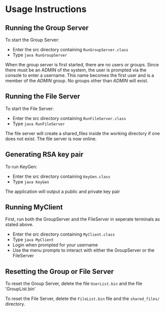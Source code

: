 # Usage Instructions

## Running the Group Server

To start the Group Server:
 - Enter the src directory containing `RunGroupServer.class`
 - Type `java RunGroupServer`

When the group server is first started, there are no users or groups. Since there must be an ADMIN of the system, the user is prompted via the console to enter a username. This name becomes the first user and is a member of the *ADMIN* group.  No groups other than *ADMIN* will exist.

## Running the File Server

To start the File Server:
 - Enter the src directory containing `RunFileServer.class`
 - Type `java RunFileServer`

The file server will create a shared_files inside the working directory if one does not exist. The file server is now online.

## Generating RSA key pair
To run KeyGen:
 - Enter the src directory containing `KeyGen.class`
 - Type `java KeyGen`
 
The application will output a public and private key pair

## Running MyClient
First, run both the GroupServer and the FileServer in seperate terminals as stated above.
 - Enter the src directory containing `MyClient.class`
 - Type `java MyClient`
 - Login when prompted for your username
 - Use the menu prompts to interact with either the GroupServer or the FileServer

## Resetting the Group or File Server

To reset the Group Server, delete the file `UserList.bin` and the file 'GroupList.bin'

To reset the File Server, delete the `FileList.bin` file and the `shared_files/` directory.
